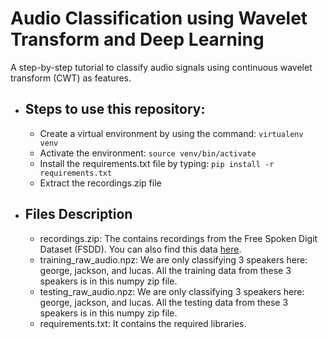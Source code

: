 # Audio Classification using Wavelet Transform and Deep Learning
A step-by-step tutorial to classify audio signals using continuous wavelet transform (CWT) as features.


- ## Steps to use this repository:

    - Create a virtual environment by using the command: ```virtualenv venv```
    - Activate the environment: ```source venv/bin/activate```
    - Install the requirements.txt file by typing: ```pip install -r requirements.txt```
    - Extract the recordings.zip file

- ## Files Description

    - recordings.zip: The contains recordings from the Free Spoken Digit Dataset (FSDD). You can also find this data [here](https://github.com/Jakobovski/free-spoken-digit-dataset). 
    - training_raw_audio.npz: We are only classifying 3 speakers here: george, jackson, and lucas. All the training data from these 3 speakers is in this numpy zip file.
    - testing_raw_audio.npz: We are only classifying 3 speakers here: george, jackson, and lucas. All the testing data from these 3 speakers is in this numpy zip file.
    - requirements.txt: It contains the required libraries.
